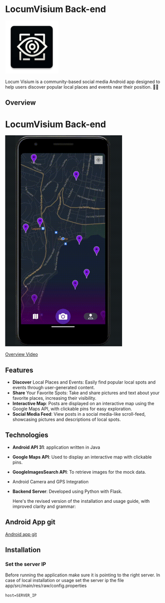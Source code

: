 # LocumVisium Back-end
<img src="gitData/ic_launcher.webp" alt="Locum Visum Logo" width="170" height="170">

Locum Visium is a community-based social media Android app designed to help users discover popular local places and events near their position. 📍📱

## Overview 
# LocumVisium Back-end
<img src="gitData/Locum%20Visium.gif" alt="overview gif" width="375" height="674">

[Overview Video](https://www.youtube.com/watch?v=UocxDTZqIPg&ab_channel=MSstudioHD)

## Features
- **Discover** Local Places and Events: Easily find popular local spots and events through user-generated content.
- **Share** Your Favorite Spots: Take and share pictures and text about your favorite places, increasing their visibility.
- **Interactive Map**: Posts are displayed on an interactive map using the Google Maps API, with clickable pins for easy exploration. 
- **Social Media Feed**: View posts in a social media-like scroll-feed, showcasing pictures and descriptions of local spots.

## Technologies
- **Android API 31**: application written in Java 
- **Google Maps API**: Used to display an interactive map with clickable pins. 
- **GoogleImagesSearch API**: To retrieve images for the mock data.
- Android Camera and GPS Integration
- **Backend Server**: Developed using Python with Flask.

   Here's the revised version of the installation and usage guide, with improved clarity and grammar:

## Android App git 
[Android app git](https://github.com/JacobSalvi/mwc-project)


## Installation 
### Set the server IP
Before running the application make sure it is pointing to the right server.
In case of local installation or usage set the server ip the file app/src/main/res/raw/config.properties
```text
host=SERVER_IP
```